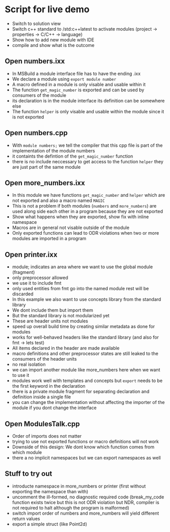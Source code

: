 # Script for live demo

* Switch to solution view
* Switch c++ standard to /std:c++latest to activate modules (project -> properties -> C/C++ -> language)
* Show how to add new module with IDE
* compile and show what is the outcome

## Open numbers.ixx

* In MSBuild a module interface file has to have the ending .ixx
* We declare a module using `export module number`
* A macro defined in a module is only visable and usable within it
* The function `get_magic_number` is exported and can be used by consumers of the module
* its declaration is in the module interface its definition can be somewhere else
* The function `helper` is only visable and usable within the module since it is not exported

## Open numbers.cpp

* With `module numbers;` we tell the compiler that this cpp file is part of the implementation of the module numbers
* it containts the defintion of the `get_magic_number` function
* there is no include neccessary to get access to the function `helper` they are just part of the same module

## Open more_numbers.ixx

* In this module we have functions `get_magic_number` and `helper` which are not exported and also a macro named `MAGIC`
* This is not a problem if both modules (`numbers` and `more_numbers`) are used along side each other in a program because they are not exported
* Show what happens when they are exported, show fix with inline namespace
* Macros are in general not visable outside of the module
* Only exported functions can lead to ODR violations when two or more modules are imported in a program

## Open printer.ixx

* module; indicates an area where we want to use the global module (fragment)
* only preprocessor allowed 
* we use it to include fmt
* only used entities from fmt go into the named module rest will be discarded 
* In this example we also want to use concepts library from the standard library
* We dont include them but import them
* But the standard library is not modularized yet 
* These are header units not modules
* speed up overall build time by creating similar metadata as done for modules
* works for well-behaved headers like the standard library (and also for fmt -> lets test)
* All items declared in the header are made available
* macro definitions and other preprocessor states are still leaked to the consumers of the header units
* no real isolation
* we can import another module like more_numbers here when we want to use it
* modules work well with templates and concepts  but `export` needs to be the first keyword in the declaration
* there is a private module fragment for separating declaration and definition inside a single file
* you can change the implementation without affecting the importer of the module if you dont change the interface

## Open ModulesTalk.cpp

* Order of imports does not matter
* trying to use not exported functions or macro definitions will not work
* Downside of this design: We dont know which function comes from which module
* there a no implicit namespaces but we can export namespaces as well

## Stuff to try out

* introducte namespace in more_numbers or printer (first without exporting the namespace than with)
* uncomment the ill-formed, no diagnostic required code (break_my_code function exists twice but this is not ODR violation but NDR, 
compiler is not required to halt although the program is malformed)
* switch import order of numbers and more_numbers will yield different return values
* export a simple struct (like Point2d)